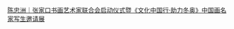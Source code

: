   
[陈忠洲｜张家口书画艺术家联合会启动仪式暨《文化中国行·助力冬奥》中国画名家写生邀请展](http://www.dianyue.me/archives/651/g66y2rn2j2t1e3a6/)